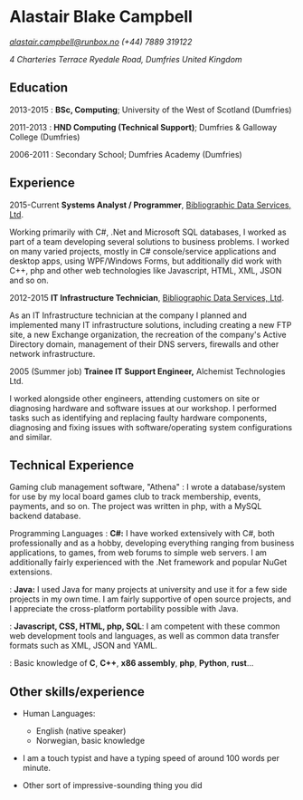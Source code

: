 Alastair Blake Campbell
=======================

*alastair.campbell@runbox.no*
*(+44) 7889 319122*

*4 Charteries Terrace
Ryedale Road, Dumfries
United Kingdom*

Education
---------

2013-2015
:   **BSc, Computing**; University of the West of Scotland (Dumfries)

2011-2013
:   **HND Computing (Technical Support)**; Dumfries &amp; Galloway College
(Dumfries)

2006-2011
:    Secondary School; Dumfries Academy (Dumfries)

Experience
----------

2015-Current
**Systems Analyst / Programmer**, [Bibliographic Data Services, Ltd](www.bdslive.com).

Working primarily with C#, .Net and Microsoft SQL databases, I worked as part of 
a team developing several solutions to business problems. I worked on many 
varied projects, mostly in C# console/service applications and desktop apps, 
using WPF/Windows Forms, but additionally did work with C++, php and 
other web technologies like Javascript, HTML, XML, JSON and so on.

2012-2015
**IT Infrastructure Technician**, [Bibliographic Data Services, Ltd](www.bdslive.com).

As an IT Infrastructure technician at the company I planned and implemented many IT 
infrastructure solutions, including creating a new FTP site, a new Exchange 
organization, the recreation of the company's Active Directory domain, management 
of their DNS servers, firewalls and other network infrastructure.

2005 (Summer job)
**Trainee IT Support Engineer,** Alchemist Technologies Ltd.

I worked alongside other engineers, attending customers on site or diagnosing 
hardware and software issues at our workshop. I performed tasks such as 
identifying and replacing faulty hardware components, diagnosing and fixing 
issues with software/operating system configurations and similar.

Technical Experience
--------------------

Gaming club management software, "Athena"
:   I wrote a database/system for use by my local board games club to track 
	membership, events, payments, and so on. The project was written in php, 
	with a MySQL backend database. 


Programming Languages
:   **C#:** I have worked extensively with C#, both professionally and as a 
		hobby, developing everything ranging from business applications, 
		to games, from web forums to simple web servers. I am additionally 
		fairly experienced with the .Net framework and popular NuGet extensions.
	
:   **Java:** I used Java for many projects at university and use it for a 
		few side projects in my own time. I am fairly supportive of open 
		source projects, and I appreciate the cross-platform portability
		possible with Java.
		
:	**Javascript, CSS, HTML, php, SQL**: I am competent with these common web
		development tools and languages, as well as common data transfer formats
		such as XML, JSON and YAML.

:   Basic knowledge of **C**, **C++**, **x86 assembly**, **php**, **Python**, **rust**...

Other skills/experience 
-----------------------

* Human Languages:

     * English (native speaker)
     * Norwegian, basic knowledge

* I am a touch typist and have a typing speed of around 100 words per minute.

* Other sort of impressive-sounding thing you did
